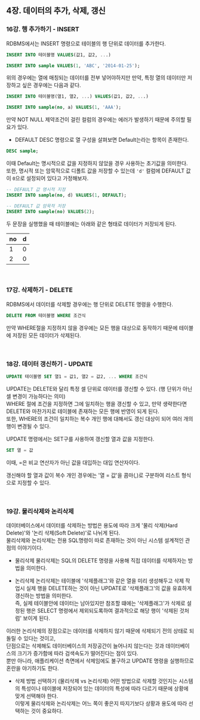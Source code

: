 ## 4장. 데이터의 추가, 삭제, 갱신

### 16강. 행 추가하기 - INSERT

RDBMS에서는 INSERT 명령으로 테이블의 행 단위로 데이터를 추가한다.
```sql
INSERT INTO 테이블명 VALUES(값1, 값2, ...)
```
```sql
INSERT INTO sample VALUES(1, 'ABC', '2014-01-25');
```

위의 경우에는 열에 매칭되는 데이터를 전부 넣어야하지만 만약, 특정 열의 데이터만 저장하고 싶은 경우에는 다음과 같다.
```sql
INSERT INTO 테이블명(열1, 열2, ...) VALUES(값1, 값2, ...)
```
```sql
INSERT INTO sample(no, a) VALUES(1, 'AAA');
```

만약 NOT NULL 제약조건이 걸린 컬럼의 경우에는 에러가 발생하기 때문에 주의할 필요가 있다.

- DEFAULT
DESC 명령으로 열 구성을 살펴보면 Default는라는 항목이 존재한다.<br/>
```sql
DESC sample;
```

이때 Default는 명시적으로 값을 지정하지 않았을 경우 사용하는 초기값을 의미한다.<br/>
또한, 명시적 또는 암묵적으로 디폴트 값을 저장할 수 있는데 `'d'` 컬럼에 DEFAULT 값이 `0`으로 설정되어 있다고 가정해보자.


```sql
-- DEFAULT 값 명시적 지정
INSERT INTO sample(no, d) VALUES(1, DEFAULT);

-- DEFAULT 값 암묵적 저장
INSERT INTO sample(no) VALUES(2);
```

두 문장을 실행했을 때 테이블에는 아래와 같은 형태로 데이터가 저장되게 된다.

|no|d|
|--|--|
|1|0|
|2|0|

<br/>

### 17강. 삭제하기 - DELETE

RDBMS에서 데이터를 삭제할 경우에는 행 단위로 DELETE 명령을 수행한다.

```sql
DELETE FROM 테이블명 WHERE 조건식
```

만약 WHERE절을 지정하지 않을 경우에는 모든 행을 대상으로 동작하기 때문에 테이블에 저장된 모든 데이터가 삭제된다.

<br/>

### 18강. 데이터 갱신하기 - UPDATE

```sql
UPDATE 테이블명 SET 열1 = 값1, 열2 = 값2, ... WHERE 조건식
```

UPDATE는 DELETE와 달리 특정 셀 단위로 데이터를 갱신할 수 있다. (행 단위가 아닌 셀 변경이 가능하다는 의미)<br/>
WHERE 절에 조건을 지정하면 그에 일치하는 행을 갱신할 수 있고, 만약 생략한다면 DELETE와 마찬가지로 테이블에 존재하는 모든 행에 반영이 되게 된다.<br/>
또한, WHERE의 조건이 일치하는 복수 개인 행에 대해서도 갱신 대상이 되어 여러 개의 행이 변경될 수 있다.

UPDATE 명령에서는 SET구를 사용하여 갱신할 열과 값을 지정한다.
```sql
SET 열 = 값
```
이때, =은 비교 연산자가 아닌 값을 대입하는 대입 연산자이다.

갱신해야 할 열과 값이 복수 개인 경우에는 '열 = 값'을 콤마(,)로 구분하여 리스트 형식으로 지정할 수 있다.

<br/>

### 19강. 물리삭제와 논리삭제


데이터베이스에서 데이터를 삭제하는 방법은 용도에 따라 크게 '물리 삭제(Hard Delete)'와 '논리 삭제(Soft Delete)'로 나뉘게 된다.<br/>
물리삭제와 논리삭제는 전용 SQL명령이 따로 존재하는 것이 아닌 시스템 설계적인 관점의 이야기이다.

- 물리삭제
물리삭제는 SQL의 DELETE 명령을 사용해 직접 데이터를 삭제하자는 방법을 의미한다.<br/>

- 논리삭제
논리삭제는 테이블에 '삭제플래그'와 같은 열을 미리 생성해두고 삭제 작업시 실제 행을 DELETE하는 것이 아닌 UPDATE로 '삭제플래그'의 값을 유효하게 갱신하는 방법을 의미한다.<br/>
즉, 실제 테이블안에 데이터는 남아있지만 참조할 떄에는 '삭제플래그'가 삭제로 설정된 행은 SELECT 명령에서 제외되도록하여 결과적으로 해당 행이 '삭제된 것처럼' 보이게 된다.

이러한 논리삭제의 장점으로는 데이터를 삭제하지 않기 때문에 삭제되기 전의 상태로 되돌릴 수 있다는 것이고,<br/>
단점으로는 삭제해도 데이터베이스의 저장공간이 늘어나지 않는다는 것과 데이터베이스의 크기가 증가함에 따라 검색속도가 떨어진다는 점이 있다.<br/>
뿐만 아니라, 애플리케이션 측면에서 삭제임에도 불구하고 UPDATE 명령을 실행하므로 혼란을 야기하기도 한다.

- 삭제 방법 선택하기 (물리삭제 vs 논리삭제)
어떤 방법으로 삭제할 것인지는 시스템의 특성이나 테이블에 저장되어 있는 데이터의 특성에 따라 다르기 때문에 상황에 맞게 선택해야 한다.<br/>
이렇게 물리삭제와 논리삭제는 어느 쪽이 좋은지 따지기보다 상황과 용도에 따라 선택하는 것이 중요하다.
